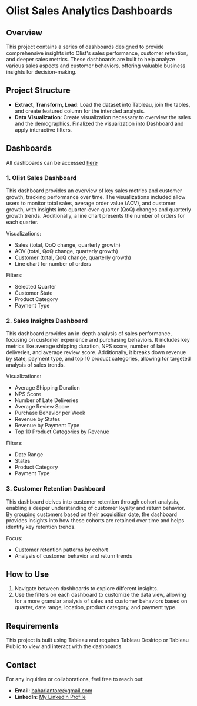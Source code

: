 # Olist Sales Analytics Dashboards

## Overview
This project contains a series of dashboards designed to provide comprehensive insights into Olist's sales performance, customer retention, and deeper sales metrics. These dashboards are built to help analyze various sales aspects and customer behaviors, offering valuable business insights for decision-making.

## Project Structure
- **Extract, Transform, Load**: Load the dataset into Tableau, join the tables, and create featured column for the intended analysis.
- **Data Visualization**: Create visualization necessary to overview the sales and the demographics. Finalized the visualization into Dashboard and apply interactive filters.

## Dashboards
All dashboards can be accessed [here](https://public.tableau.com/views/OlistDashboards/Overview?:language=en-US&publish=yes&:sid=&:redirect=auth&:display_count=n&:origin=viz_share_link)
### 1. Olist Sales Dashboard
This dashboard provides an overview of key sales metrics and customer growth, tracking performance over time. The visualizations included allow users to monitor total sales, average order value (AOV), and customer growth, with insights into quarter-over-quarter (QoQ) changes and quarterly growth trends. Additionally, a line chart presents the number of orders for each quarter.

Visualizations:
- Sales (total, QoQ change, quarterly growth)
- AOV (total, QoQ change, quarterly growth)
- Customer (total, QoQ change, quarterly growth)
- Line chart for number of orders

Filters:
- Selected Quarter
- Customer State
- Product Category
- Payment Type

### 2. Sales Insights Dashboard
This dashboard provides an in-depth analysis of sales performance, focusing on customer experience and purchasing behaviors. It includes key metrics like average shipping duration, NPS score, number of late deliveries, and average review score. Additionally, it breaks down revenue by state, payment type, and top 10 product categories, allowing for targeted analysis of sales trends.

Visualizations:
- Average Shipping Duration
- NPS Score
- Number of Late Deliveries
- Average Review Score
- Purchase Behavior per Week
- Revenue by States
- Revenue by Payment Type
- Top 10 Product Categories by Revenue

Filters:
- Date Range
- States
- Product Category
- Payment Type

### 3. Customer Retention Dashboard
This dashboard delves into customer retention through cohort analysis, enabling a deeper understanding of customer loyalty and return behavior. By grouping customers based on their acquisition date, the dashboard provides insights into how these cohorts are retained over time and helps identify key retention trends.

Focus:
- Customer retention patterns by cohort
- Analysis of customer behavior and return trends

## How to Use
1. Navigate between dashboards to explore different insights.
2. Use the filters on each dashboard to customize the data view, allowing for a more granular analysis of sales and customer behaviors based on quarter, date range, location, product category, and payment type.

## Requirements
This project is built using Tableau and requires Tableau Desktop or Tableau Public to view and interact with the dashboards.

## Contact
For any inquiries or collaborations, feel free to reach out:

- **Email**: bahariantore@gmail.com
- **LinkedIn**: [My LinkedIn Profile](https://www.linkedin.com/in/baharianto)